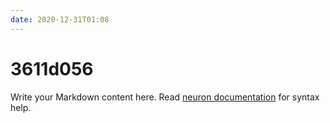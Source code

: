 ```yaml
---
date: 2020-12-31T01:08
---
```


# 3611d056

Write your Markdown content here. Read [neuron documentation](https://neuron.zettel.page/2011404.html) for syntax help.


